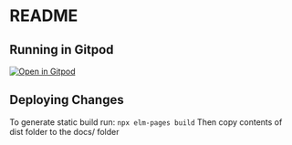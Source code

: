 # README
## Running in Gitpod

[![Open in Gitpod](https://gitpod.io/button/open-in-gitpod.svg)](https://gitpod.io/#github.com/sbrown17/sbrown17.github.io)

## Deploying Changes
To generate static build run: `npx elm-pages build`
Then copy contents of dist folder to the docs/ folder